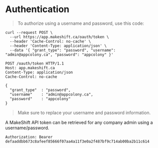 # Authentication

> To authorize using a username and password, use this code:

```shell
curl --request POST \
  --url https://app.makeshift.ca/oauth/token \
  --header 'Cache-Control: no-cache' \
  --header 'Content-Type: application/json' \
  --data '{ "grant_type": "password", "username": "admin@appcolony.ca", "password": "appcolony" }'
```

```http
POST /oauth/token HTTP/1.1
Host: app.makeshift.ca
Content-Type: application/json
Cache-Control: no-cache

{
  "grant_type"  : "password",
  "username"    : "admin@appcolony.ca",
  "password"    : "appcolony"
}
```

> Make sure to replace your username and password information.

A MakeShift API token can be retrieved for any company admin using a username/password.

`Authorization: Bearer defaaddbb673c8afeef85666f07aa4a11f3e0a2f487bf9c714ab00ba2b11c614`
